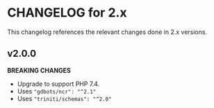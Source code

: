 # CHANGELOG for 2.x
This changelog references the relevant changes done in 2.x versions.


## v2.0.0
__BREAKING CHANGES__

* Upgrade to support PHP 7.4.
* Uses `"gdbots/ncr": "^2.1"`
* Uses `"triniti/schemas": "^2.0"`
